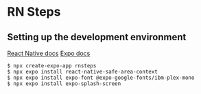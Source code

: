 # RN Steps

## Setting up the development environment

[React Native docs](https://reactnative.dev/docs/environment-setup?guide=quickstart)
[Expo docs](https://docs.expo.dev/tutorial/create-your-first-app/)

```shell
$ npx create-expo-app rnsteps
$ npx expo install react-native-safe-area-context
$ npx expo install expo-font @expo-google-fonts/ibm-plex-mono
$ npx expo install expo-splash-screen
```
